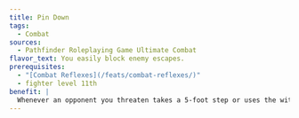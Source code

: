 ```yaml
---
title: Pin Down
tags:
  - Combat
sources:
  - Pathfinder Roleplaying Game Ultimate Combat
flavor_text: You easily block enemy escapes.
prerequisites:
  - "[Combat Reflexes](/feats/combat-reflexes/)"
  - fighter level 11th
benefit: |
  Whenever an opponent you threaten takes a 5-foot step or uses the withdraw action, that opponent provokes an attack of opportunity from you. If the attack hits, you deal no damage, but the targeted creature is prevented from making the move action that granted a 5-foot step or the withdraw action and does not move.
---
```


